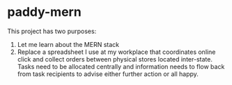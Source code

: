 # paddy-mern

This project has two purposes:
1. Let me learn about the MERN stack
2. Replace a spreadsheet I use at my workplace that coordinates online click and collect orders between physical stores located inter-state. Tasks need to be allocated centrally and information needs to flow back from task recipients to advise either further action or all happy.   
